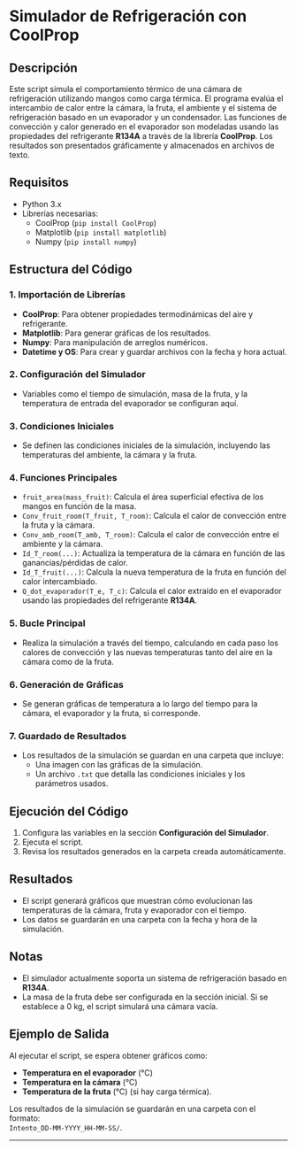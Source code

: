 # Simulador de Refrigeración con CoolProp

## Descripción

Este script simula el comportamiento térmico de una cámara de refrigeración utilizando mangos como carga térmica. El programa evalúa el intercambio de calor entre la cámara, la fruta, el ambiente y el sistema de refrigeración basado en un evaporador y un condensador. Las funciones de convección y calor generado en el evaporador son modeladas usando las propiedades del refrigerante **R134A** a través de la librería **CoolProp**. Los resultados son presentados gráficamente y almacenados en archivos de texto.

## Requisitos

- Python 3.x
- Librerías necesarias:
  - CoolProp (`pip install CoolProp`)
  - Matplotlib (`pip install matplotlib`)
  - Numpy (`pip install numpy`)

## Estructura del Código

### 1. **Importación de Librerías**
   - **CoolProp**: Para obtener propiedades termodinámicas del aire y refrigerante.
   - **Matplotlib**: Para generar gráficas de los resultados.
   - **Numpy**: Para manipulación de arreglos numéricos.
   - **Datetime y OS**: Para crear y guardar archivos con la fecha y hora actual.

### 2. **Configuración del Simulador**
   - Variables como el tiempo de simulación, masa de la fruta, y la temperatura de entrada del evaporador se configuran aquí.

### 3. **Condiciones Iniciales**
   - Se definen las condiciones iniciales de la simulación, incluyendo las temperaturas del ambiente, la cámara y la fruta.

### 4. **Funciones Principales**
   - `fruit_area(mass_fruit)`: Calcula el área superficial efectiva de los mangos en función de la masa.
   - `Conv_fruit_room(T_fruit, T_room)`: Calcula el calor de convección entre la fruta y la cámara.
   - `Conv_amb_room(T_amb, T_room)`: Calcula el calor de convección entre el ambiente y la cámara.
   - `Id_T_room(...)`: Actualiza la temperatura de la cámara en función de las ganancias/pérdidas de calor.
   - `Id_T_fruit(...)`: Calcula la nueva temperatura de la fruta en función del calor intercambiado.
   - `Q_dot_evaporador(T_e, T_c)`: Calcula el calor extraído en el evaporador usando las propiedades del refrigerante **R134A**.

### 5. **Bucle Principal**
   - Realiza la simulación a través del tiempo, calculando en cada paso los calores de convección y las nuevas temperaturas tanto del aire en la cámara como de la fruta.

### 6. **Generación de Gráficas**
   - Se generan gráficas de temperatura a lo largo del tiempo para la cámara, el evaporador y la fruta, si corresponde.

### 7. **Guardado de Resultados**
   - Los resultados de la simulación se guardan en una carpeta que incluye:
     - Una imagen con las gráficas de la simulación.
     - Un archivo `.txt` que detalla las condiciones iniciales y los parámetros usados.

## Ejecución del Código

1. Configura las variables en la sección **Configuración del Simulador**.
2. Ejecuta el script.
3. Revisa los resultados generados en la carpeta creada automáticamente.

## Resultados

- El script generará gráficos que muestran cómo evolucionan las temperaturas de la cámara, fruta y evaporador con el tiempo.
- Los datos se guardarán en una carpeta con la fecha y hora de la simulación.

## Notas

- El simulador actualmente soporta un sistema de refrigeración basado en **R134A**.
- La masa de la fruta debe ser configurada en la sección inicial. Si se establece a 0 kg, el script simulará una cámara vacía.

## Ejemplo de Salida

Al ejecutar el script, se espera obtener gráficos como:
- **Temperatura en el evaporador** (°C)
- **Temperatura en la cámara** (°C)
- **Temperatura de la fruta** (°C) (si hay carga térmica).

Los resultados de la simulación se guardarán en una carpeta con el formato:  
`Intento_DD-MM-YYYY_HH-MM-SS/`.

---
